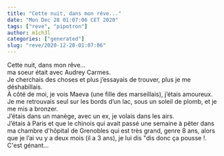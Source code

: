 ```yaml
---
title: "Cette nuit, dans mon rêve..."
date: "Mon Dec 28 01:07:06 CET 2020"
tags: ["reve", "pipotron"]
author: m1ch3l
categories: ["generated"]
slug: "reve/2020-12-28-01:07:06"
---
```


Cette nuit, dans mon rêve...<br>
ma soeur était avec Audrey Carmes.<br>
Je cherchais des choses et plus j’essayais de trouver, plus je me déshabillais.<br>
À côté de moi, je vois Maeva (une fille des marseillais), j’étais amoureux.<br>
Je me retrouvais seul sur les bords d’un lac, sous un soleil de plomb, et je me mis a bronzer.<br>
J’étais dans un manège, avec un ex, je volais dans les airs.<br>
J’étais à Paris et que le chinois qui avait passé une semaine à pêter dans ma chambre d'hôpital de Grenobles qui est très grand, genre 8 ans, alors que je l’ai vu y a deux mois (il a 3 ans), je lui dis "dis donc ça pousse !.<br>
C'est génant...<br>
